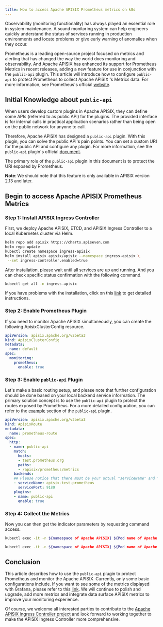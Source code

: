 ```yaml
---
title: How to access Apache APISIX Prometheus metrics on k8s
---
```


<!--
#
# Licensed to the Apache Software Foundation (ASF) under one or more
# contributor license agreements.  See the NOTICE file distributed with
# this work for additional information regarding copyright ownership.
# The ASF licenses this file to You under the Apache License, Version 2.0
# (the "License"); you may not use this file except in compliance with
# the License.  You may obtain a copy of the License at
#
#     http://www.apache.org/licenses/LICENSE-2.0
#
# Unless required by applicable law or agreed to in writing, software
# distributed under the License is distributed on an "AS IS" BASIS,
# WITHOUT WARRANTIES OR CONDITIONS OF ANY KIND, either express or implied.
# See the License for the specific language governing permissions and
# limitations under the License.
#
-->

Observability (monitoring functionality) has always played an essential role in system maintenance. A sound monitoring system can help engineers quickly understand the status of services running in production environments and locate problems or give early warning of anomalies when they occur.

Prometheus is a leading open-source project focused on metrics and alerting that has changed the way the world does monitoring and observability. And Apache APISIX has enhanced its support for Prometheus Metrics in recent releases, adding a new feature for use in conjunction with the `public-api` plugin. This article will introduce how to configure `public-api` to protect Prometheus to collect Apache APISIX 's Metrics data. For more information, see Prometheus's official [website](https://prometheus.io/).

## Initial Knowledge about `public-api`

When users develop custom plugins in Apache APISIX, they can define some APIs (referred to as public API) for the plugins. The provided interface is for internal calls in practical application scenarios rather than being open on the public network for anyone to call.

Therefore, Apache APISIX has designed a `public-api` plugin. With this plugin, you can solve the public API's pain points. You can set a custom URI for the public API and configure any plugin. For more information, see the `public-api` plugin's official [document](https://apisix.apache.org/docs/apisix/plugins/public-api/).

The primary role of the `public-api` plugin in this document is to protect the URI exposed by Prometheus.

**Note**: We should note that this feature is only available in APISIX version 2.13 and later.

## Begin to access Apache APISIX Prometheus Metrics

### Step 1: Install APISIX Ingress Controller

First, we deploy Apache APISIX, ETCD, and APISIX Ingress Controller to a local Kubernetes cluster via Helm.

```sh
helm repo add apisix https://charts.apiseven.com
helm repo update
kubectl create namespace ingress-apisix
helm install apisix apisix/apisix --namespace ingress-apisix \
 --set ingress-controller.enabled=true
```

After installation, please wait until all services are up and running. And you can check specific status confirmation with the following command.

```sh
kubectl get all -n ingress-apisix
```

If you have problems with the installation, click on this [link](https://apisix.apache.org/docs/ingress-controller/practices/the-hard-way) to get detailed instructions.

### Step 2: Enable Prometheus Plugin

If you need to monitor Apache APISIX simultaneously, you can create the following ApisixClusterConfig resource.

```yaml
apiVersion: apisix.apache.org/v2beta3
kind: ApisixClusterConfig
metadata:
  name: default
spec:
  monitoring:
    prometheus:
      enable: true
```

### Step 3: Enable `public-api` Plugin

Let's make a basic routing setup, and please note that further configuration should be done based on your local backend service information. The primary solution concept is to use the `public-api` plugin to protect the routes exposed by Prometheus. For a more detailed configuration, you can refer to the [example](https://apisix.apache.org/zh/docs/apisix/plugins/public-api/#example) section of the `public-api` plugin.

```yaml
apiVersion: apisix.apache.org/v2beta3
kind: ApisixRoute
metadata:
  name: prometheus-route
spec:
  http:
  - name: public-api
    match:
      hosts:
      - test.prometheus.org
      paths:
      - /apisix/prometheus/metrics
    backends:
    ## Please notice that there must be your actual "serviceName" and "servicePort"
    - serviceName: apisix-test-prometheus
      servicePort: 9180
    plugins:
    - name: public-api
      enable: true
```

### Step 4: Collect the Metrics

Now you can then get the indicator parameters by requesting command access.

```sh
kubectl exec -it -n ${namespace of Apache APISIX} ${Pod name of Apache APISIX} -- curl http://127.0.0.1:9180/apisix/admin/routes -H 'X-API-Key: edd1c9f034335f136f87ad84b625c8f1'

kubectl exec -it -n ${namespace of Apache APISIX} ${Pod name of Apache APISIX} -- curl http://127.0.0.1:9080/headers -H 'Host: test.prometheus.org'
```

## Conclusion

This article describes how to use the `public-api` plugin to protect Prometheus and monitor the Apache APISIX. Currently, only some basic configurations include. If you want to see some of the metrics displayed with Grafana, please refer to this [link](https://apisix.apache.org/zh/blog/2021/12/13/monitor-apisix-ingress-controller-with-prometheus/#). We will continue to polish and upgrade, add more metrics and integrate data surface APISIX metrics to improve your monitoring experience.

Of course, we welcome all interested parties to contribute to the [Apache APISIX Ingress Controller project](https://github.com/apache/apisix-ingress-controller) and look forward to working together to make the APISIX Ingress Controller more comprehensive.
